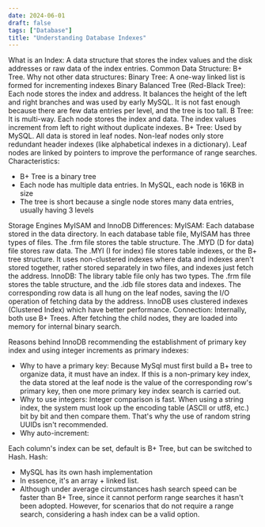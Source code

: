 ```yaml
---
date: 2024-06-01
draft: false
tags: ["Database"]
title: "Understanding Database Indexes"
---
```


What is an Index: A data structure that stores the index values and the disk addresses or raw data of the index entries.
Common Data Structure: B+ Tree.
Why not other data structures: 
Binary Tree: A one-way linked list is formed for incrementing indexes
Binary Balanced Tree (Red-Black Tree): Each node stores the index and address. It balances the height of the left and right branches and was used by early MySQL. It is not fast enough because there are few data entries per level, and the tree is too tall.
B Tree: It is multi-way. Each node stores the index and data. The index values increment from left to right without duplicate indexes.
B+ Tree: Used by MySQL. All data is stored in leaf nodes. Non-leaf nodes only store redundant header indexes (like alphabetical indexes in a dictionary). Leaf nodes are linked by pointers to improve the performance of range searches.
Characteristics:
* B+ Tree is a binary tree
* Each node has multiple data entries. In MySQL, each node is 16KB in size
* The tree is short because a single node stores many data entries, usually having 3 levels

Storage Engines MyISAM and InnoDB 
Differences:
MyISAM: Each database stored in the data directory. In each database table file, MyISAM has three types of files. The .frm file stores the table structure. The .MYD (D for data) file stores raw data. The .MYI (I for index) file stores table indexes, or the B+ tree structure. It uses non-clustered indexes where data and indexes aren't stored together, rather stored separately in two files, and indexes just fetch the address.
InnoDB: The library table file only has two types. The .frm file stores the table structure, and the .idb file stores data and indexes. The corresponding row data is all hung on the leaf nodes, saving the I/O operation of fetching data by the address. InnoDB uses clustered indexes (Clustered Index) which have better performance.
Connection:
Internally, both use B+ Trees. After fetching the child nodes, they are loaded into memory for internal binary search.

Reasons behind InnoDB recommending the establishment of primary key index and using integer increments as primary indexes: 
* Why to have a primary key: Because MySql must first build a B+ tree to organize data, it must have an index. If this is a non-primary key index, the data stored at the leaf node is the value of the corresponding row's primary key, then one more primary key index search is carried out. 
* Why to use integers: Integer comparison is fast. When using a string index, the system must look up the encoding table (ASCII or utf8, etc.) bit by bit and then compare them. That's why the use of random string UUIDs isn't recommended.
* Why auto-increment: 

Each column's index can be set, default is B+ Tree, but can be switched to Hash.
Hash: 
* MySQL has its own hash implementation
* In essence, it's an array + linked list. 
* Although under average circumstances hash search speed can be faster than B+ Tree, since it cannot perform range searches it hasn't been adopted. However, for scenarios that do not require a range search, considering a hash index can be a valid option.